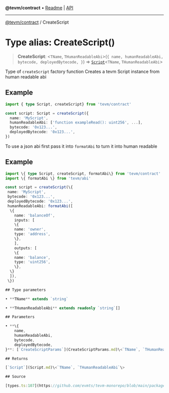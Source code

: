 **@tevm/contract** • [Readme](../README.md) \| [API](../globals.md)

***

[@tevm/contract](../README.md) / CreateScript

# Type alias: CreateScript()

> **CreateScript**: \<`TName`, `THumanReadableAbi`\>(`{
	name,
	humanReadableAbi,
	bytecode,
	deployedBytecode,
}`) => [`Script`](Script.md)\<`TName`, `THumanReadableAbi`\>

Type of `createScript` factory function
Creates a tevm Script instance from human readable abi

## Example

```typescript
import { type Script, createScript} from 'tevm/contract'

const script: Script = createScript({
  name: 'MyScript',
  humanReadableAbi: ['function exampleRead(): uint256', ...],
  bytecode: '0x123...',
  deployedBytecode: '0x123...',
})
```

To use a json abi first pass it into `formatAbi` to turn it into human readable

## Example

```typescript
import \{ type Script, createScript, formatAbi\} from 'tevm/contract'
import \{ formatAbi \} from 'tevm/abi'

const script = createScript(\{
 name: 'MyScript',
 bytecode: '0x123...',
 deployedBytecode: '0x123...',
 humanReadableAbi: formatAbi([
  \{
    name: 'balanceOf',
    inputs: [
    \{
    name: 'owner',
    type: 'address',
    \},
    ],
    outputs: [
    \{
    name: 'balance',
    type: 'uint256',
    \},
  \}
  ]),
 \})

## Type parameters

• **TName** extends `string`

• **THumanReadableAbi** extends readonly `string`[]

## Parameters

• **\{
	name,
	humanReadableAbi,
	bytecode,
	deployedBytecode,
}**: [`CreateScriptParams`](CreateScriptParams.md)\<`TName`, `THumanReadableAbi`\>

## Returns

[`Script`](Script.md)\<`TName`, `THumanReadableAbi`\>

## Source

[types.ts:107](https://github.com/evmts/tevm-monorepo/blob/main/packages/contract/src/types.ts#L107)
